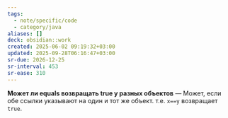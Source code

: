 ```yaml
---
tags:
  - note/specific/code
  - category/java
aliases: []
deck: obsidian::work
created: 2025-06-02 09:19:32+03:00
updated: 2025-09-28T06:16:47+03:00
sr-due: 2026-12-25
sr-interval: 453
sr-ease: 310
---
```


**Может ли equals возвращать true у разных объектов**
—
Может, если обе ссылки указывают на один и тот же объект. т.е. `x==y` возвращает `true`.
